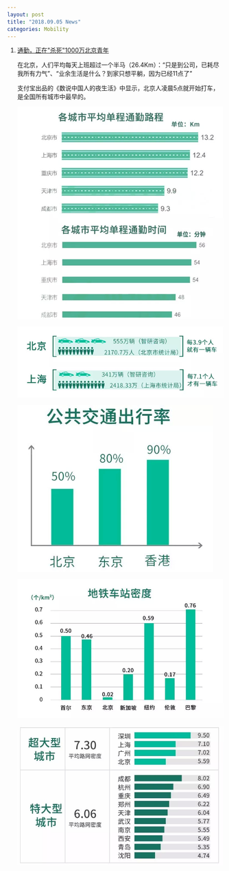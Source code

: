 ```yaml
---
layout: post
title: "2018.09.05 News"
categories: Mobility
---
```


1. [通勤，正在"杀死"1000万北京青年](https://www.weibo.com/ttarticle/p/show?id=2309404280473391091408#_0)
    
    在北京，人们平均每天上班超过一个半马（26.4Km）：“只是到公司，已耗尽我所有力气”、“业余生活是什么？到家只想平躺，因为已经11点了”
    
    支付宝出品的《数说中国人的夜生活》中显示，北京人凌晨5点就开始打车，是全国所有城市中最早的。

    ![《2018中国城市通勤研究报告》显示，北京市的平均通勤距离和时间最长（极光大数据出品）。](/img/tongqin1.jpg)

    ![](/img/tongqin2.jpg)

    ![](/img/tongqin3.jpg)

    ![](/img/tongqin4.jpg)

    ![](/img/tongqin5.jpg)